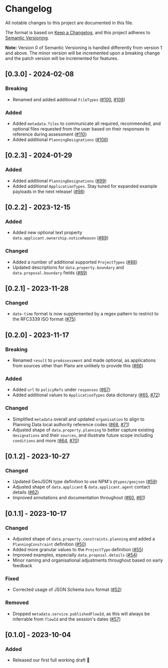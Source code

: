 # Changelog

All notable changes to this project are documented in this file.

The format is based on [Keep a Changelog](https://keepachangelog.com/en/1.0.0/),
and this project adheres to [Semantic Versioning](https://semver.org/spec/v2.0.0.html).

**Note:** Version 0 of Semantic Versioning is handled differently from version 1 and above.
The minor version will be incremented upon a breaking change and the patch version will be
incremented for features.

## [0.3.0] - 2024-02-08

### Breaking
- Renamed and added additional `FileTypes` ([#100](https://github.com/theopensystemslab/digital-planning-data-schemas/pull/100), [#108](https://github.com/theopensystemslab/digital-planning-data-schemas/pull/108))

### Added
- Added `metadata.files` to communicate all required, recommended, and optional files requested from the user based on their responses to reference during assessment ([#110](https://github.com/theopensystemslab/digital-planning-data-schemas/pull/110))
- Added additional `PlanningDesignations` ([#106](https://github.com/theopensystemslab/digital-planning-data-schemas/pull/106))

## [0.2.3] - 2024-01-29

### Added 
- Added additional `PlanningDesignations` ([#99](https://github.com/theopensystemslab/digital-planning-data-schemas/pull/99))
- Added additional `ApplicationTypes`. Stay tuned for expanded example payloads in the next release! ([#98](https://github.com/theopensystemslab/digital-planning-data-schemas/pull/98))

## [0.2.2] - 2023-12-15

### Added
- Added new optional text property `data.applicant.ownership.noticeReason` ([#89](https://github.com/theopensystemslab/digital-planning-data-schemas/pull/89))

### Changed
- Added a number of additional supported `ProjectTypes` ([#88](https://github.com/theopensystemslab/digital-planning-data-schemas/pull/88))
- Updated descriptions for `data.property.boundary` and `data.proposal.boundary` fields ([#89](https://github.com/theopensystemslab/digital-planning-data-schemas/pull/89))

## [0.2.1] - 2023-11-28

### Changed
- `date-time` format is now supplemented by a regex pattern to restrict to the RFC3339 ISO format ([#75](https://github.com/theopensystemslab/digital-planning-data-schemas/pull/75))

## [0.2.0] - 2023-11-17

### Breaking
- Renamed `result` to `preAssessment` and made optional, as applications from sources other than Planx are unlikely to provide this ([#66](https://github.com/theopensystemslab/digital-planning-data-schemas/pull/66))

### Added
- Added `url` to `policyRefs` under `responses` ([#67](https://github.com/theopensystemslab/digital-planning-data-schemas/pull/67))
- Added additional values to `ApplicationTypes` data dictionary ([#65](https://github.com/theopensystemslab/digital-planning-data-schemas/pull/65), [#72](https://github.com/theopensystemslab/digital-planning-data-schemas/pull/72))

### Changed
- Simplified `metadata` overall and updated `organisation` to align to Planning Data local authority reference codes ([#68](https://github.com/theopensystemslab/digital-planning-data-schemas/pull/68), [#71](https://github.com/theopensystemslab/digital-planning-data-schemas/pull/71))
- Adjusted shape of `data.property.planning` to better capture existing `designations` and their `sources`, and illustrate future scope including `conditions` and more ([#64](https://github.com/theopensystemslab/digital-planning-data-schemas/pull/64), [#70](https://github.com/theopensystemslab/digital-planning-data-schemas/pull/70))

## [0.1.2] - 2023-10-27

### Changed
- Updated GeoJSON type definition to use NPM's `@types/geojson` ([#59](https://github.com/theopensystemslab/digital-planning-data-schemas/pull/59))
- Adjusted shape of `data.applicant` & `data.applicant.agent` contact details ([#62](https://github.com/theopensystemslab/digital-planning-data-schemas/pull/62))
- Improved annotations and documentation throughout ([#60](https://github.com/theopensystemslab/digital-planning-data-schemas/pull/60), [#61](https://github.com/theopensystemslab/digital-planning-data-schemas/pull/61))

## [0.1.1] - 2023-10-17

### Changed
- Adjusted shape of `data.property.constraints.planning` and added a `PlanningConstraint` definition ([#50](https://github.com/theopensystemslab/digital-planning-data-schemas/pull/50))
- Added more granular values to the `ProjectType` definition ([#55](https://github.com/theopensystemslab/digital-planning-data-schemas/pull/55))
- Improved examples, especially `data.proposal.details` ([#54](https://github.com/theopensystemslab/digital-planning-data-schemas/pull/54))
- Minor naming and organisational adjustments throughout based on early feedback

### Fixed
- Corrected usage of JSON Schema `Date` format ([#52](https://github.com/theopensystemslab/digital-planning-data-schemas/pull/52))

### Removed 
- Dropped `metadata.service.publishedFlowId`, as this will always be inferrable from `flowId` and the session's dates ([#57](https://github.com/theopensystemslab/digital-planning-data-schemas/pull/57))

## [0.1.0] - 2023-10-04

### Added
- Released our first full working draft :tada:
